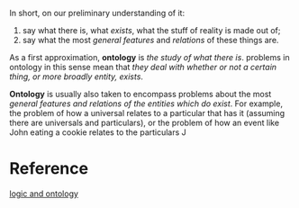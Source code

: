 In short, on our preliminary understanding of it: 
1. say what there is, what _exists_, what the stuff of reality is made out of;
2. say what the most _general_ _features_ and _relations_ of these things are.

As a first approximation, **ontology** is _the study of what there is_. problems in ontology in this sense mean that _they deal with whether or not a certain thing, or more broadly entity, exists_.

**Ontology** is usually also taken to encompass problems about the most _general features and relations of the entities which do exist_. For example, the problem of how a universal relates to a particular that has it (assuming there are universals and particulars), or the problem of how an event like John eating a cookie relates to the particulars J

# Reference
[logic and ontology](https://plato.stanford.edu/entries/logic-ontology/)
